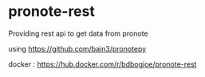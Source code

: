 # pronote-rest

Providing rest api to get data from pronote

using https://github.com/bain3/pronotepy


docker : https://hub.docker.com/r/bdbogjoe/pronote-rest

